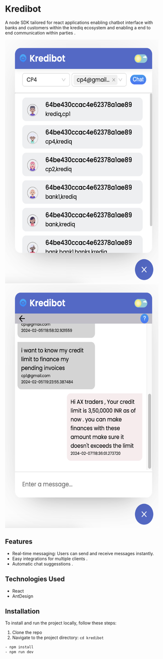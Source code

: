 # Kredibot

A node SDK tailored for react applications enabling chatbot interface with banks and customers within the krediq ecosystem and enabling a end to end communication within parties . 

<img src="chatlist.png" alt="Chat App Screenshot" height="800">   <img src="chatroom.png" alt="Chat App Screenshot" height="800">



## Features

- Real-time messaging: Users can send and receive messages instantly.
- Easy integrations for multiple clients .
- Automatic chat suggesstions .

## Technologies Used

- React
- AntDesign



## Installation

To install and run the project locally, follow these steps:

1. Clone the repo 
2. Navigate to the project directory: `cd kredibot`

```
- npm install
- npm run dev
```